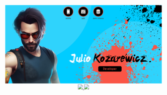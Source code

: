 <img src="0_utils/banner.png">
<div align="center" style="width: 100%;">
  <a href="https://github.com/juliokozarewicz">
    <img height="205px" src="https://github-readme-stats.vercel.app/api/?username=juliokozarewicz&theme=dark&count_private=true"/>
  </a>
  <a href="https://github.com/juliokozarewicz">
    <img height="205px" src="https://github-readme-stats.vercel.app/api/top-langs/?username=juliokozarewicz&layout=compact&langs_count=7&theme=dark"/>
  </a>
</div>
